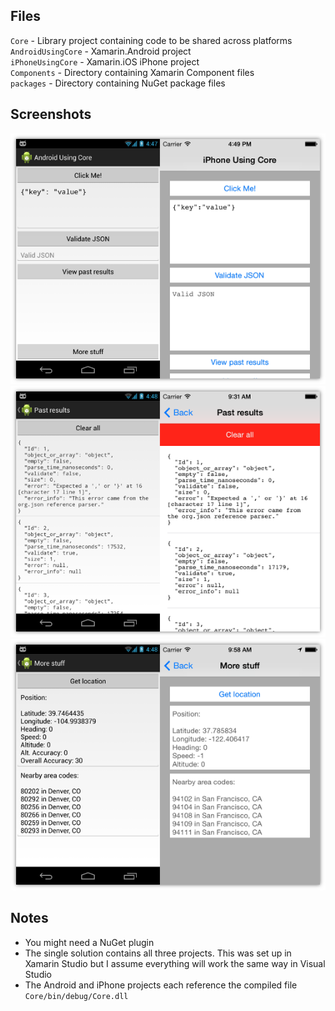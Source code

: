 Files
-----
`Core` - Library project containing code to be shared across platforms  
`AndroidUsingCore` - Xamarin.Android project  
`iPhoneUsingCore` - Xamarin.iOS iPhone project  
`Components` - Directory containing Xamarin Component files  
`packages` - Directory containing NuGet package files

Screenshots
-----
![Main screen](Screenshots/main_screen.png "Main screen")
![Past results screen](Screenshots/past_results.png "Past results screen")
![More stuff screen](Screenshots/more_stuff.png "More stuff screen")

Notes
-----
* You might need a NuGet plugin
* The single solution contains all three projects. This was set up in Xamarin Studio but I assume everything will work the same way in Visual Studio
* The Android and iPhone projects each reference the compiled file `Core/bin/debug/Core.dll`